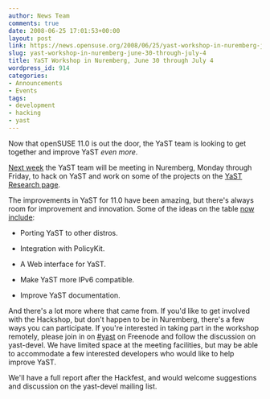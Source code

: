 ```yaml
---
author: News Team
comments: true
date: 2008-06-25 17:01:53+00:00
layout: post
link: https://news.opensuse.org/2008/06/25/yast-workshop-in-nuremberg-june-30-through-july-4/
slug: yast-workshop-in-nuremberg-june-30-through-july-4
title: YaST Workshop in Nuremberg, June 30 through July 4
wordpress_id: 914
categories:
- Announcements
- Events
tags:
- development
- hacking
- yast
---
```


Now that openSUSE 11.0 is out the door, the YaST team is looking to get together and improve YaST _even more_.

[Next week](//en.opensuse.org/YaST/Events/Workshop_Nuremberg_2008) the YaST team will be meeting in Nuremberg, Monday through Friday, to hack on YaST and work on some of the projects on the [YaST Research page](//en.opensuse.org/YaST/Research).

The improvements in YaST for 11.0 have been amazing, but there's always room for improvement and innovation. Some of the ideas on the table [now include](//en.opensuse.org/YaST/Research):



	
  * Porting YaST to other distros.

	
  * Integration with PolicyKit.

	
  * A Web interface for YaST.

	
  * Make YaST more IPv6 compatible.

	
  * Improve YaST documentation.


And there's a lot more where that came from. If you'd like to get involved with the Hackshop, but don't happen to be in Nuremberg, there's a few ways you can participate. If you're interested in taking part in the workshop remotely, please join in on [#yast](irc://irc.freenode.net/yast) on Freenode and follow the discussion on yast-devel. We have limited  space at the meeting facilities, but may be able to accommodate a few  interested developers who would like to help improve YaST.

We'll have a full report after the Hackfest, and would welcome suggestions  and discussion on the yast-devel mailing list.
